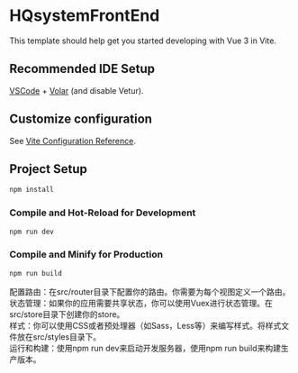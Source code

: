 # HQsystemFrontEnd

This template should help get you started developing with Vue 3 in Vite.

## Recommended IDE Setup

[VSCode](https://code.visualstudio.com/) + [Volar](https://marketplace.visualstudio.com/items?itemName=Vue.volar) (and disable Vetur).

## Customize configuration

See [Vite Configuration Reference](https://vitejs.dev/config/).

## Project Setup

```sh
npm install
```

### Compile and Hot-Reload for Development

```sh
npm run dev
```

### Compile and Minify for Production

```sh
npm run build
```

配置路由：在src/router目录下配置你的路由。你需要为每个视图定义一个路由。  
状态管理：如果你的应用需要共享状态，你可以使用Vuex进行状态管理。在src/store目录下创建你的store。  
样式：你可以使用CSS或者预处理器（如Sass，Less等）来编写样式。将样式文件放在src/styles目录下。  
运行和构建：使用npm run dev来启动开发服务器，使用npm run build来构建生产版本。